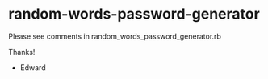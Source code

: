 random-words-password-generator
===============================
Please see comments in random_words_password_generator.rb

Thanks!

- Edward